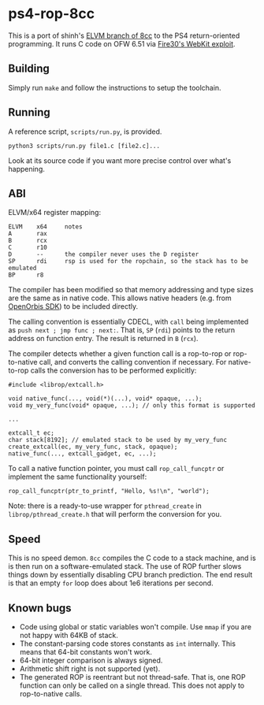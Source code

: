 # ps4-rop-8cc

This is a port of shinh's [ELVM branch of 8cc](https://github.com/shinh/8cc/tree/eir) to the PS4 return-oriented programming. It runs C code on OFW 6.51 via [Fire30's WebKit exploit](https://github.com/Fire30/bad_hoist).

## Building

Simply run `make` and follow the instructions to setup the toolchain.

## Running

A reference script, `scripts/run.py`, is provided.

`python3 scripts/run.py file1.c [file2.c]...`

Look at its source code if you want more precise control over what's happening.

## ABI

ELVM/x64 register mapping:

```
ELVM    x64     notes
A       rax
B       rcx
C       r10
D       --      the compiler never uses the D register
SP      rdi     rsp is used for the ropchain, so the stack has to be emulated
BP      r8
```

The compiler has been modified so that memory addressing and type sizes are the same as in native code. This allows native headers (e.g. from [OpenOrbis SDK](https://github.com/OpenOrbis/OpenOrbis-PS4-Toolchain)) to be included directly.

The calling convention is essentially CDECL, with `call` being implemented as `push next ; jmp func ; next:`. That is, `SP` (`rdi`) points to the return address on function entry. The result is returned in `B` (`rcx`).

The compiler detects whether a given function call is a rop-to-rop or rop-to-native call, and converts the calling convention if necessary. For native-to-rop calls the conversion has to be performed explicitly:

```
#include <librop/extcall.h>

void native_func(..., void(*)(...), void* opaque, ...);
void my_very_func(void* opaque, ...); // only this format is supported

...

extcall_t ec;
char stack[8192]; // emulated stack to be used by my_very_func
create_extcall(ec, my_very_func, stack, opaque);
native_func(..., extcall_gadget, ec, ...);
```

To call a native function pointer, you must call `rop_call_funcptr` or implement the same functionality yourself:

`rop_call_funcptr(ptr_to_printf, "Hello, %s!\n", "world");`

Note: there is a ready-to-use wrapper for `pthread_create` in `librop/pthread_create.h` that will perform the conversion for you.

## Speed

This is no speed demon. `8cc` compiles the C code to a stack machine, and is is then run on a software-emulated stack. The use of ROP further slows things down by essentially disabling CPU branch prediction. The end result is that an empty `for` loop does about 1e6 iterations per second.

## Known bugs

* Code using global or static variables won't compile. Use `mmap` if you are not happy with 64KB of stack.
* The constant-parsing code stores constants as `int` internally. This means that 64-bit constants won't work.
* 64-bit integer comparison is always signed.
* Arithmetic shift right is not supported (yet).
* The generated ROP is reentrant but not thread-safe. That is, one ROP function can only be called on a single thread. This does not apply to rop-to-native calls.
